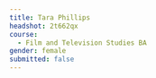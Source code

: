 ```yaml
---
title: Tara Phillips
headshot: 2t662qx
course:
  - Film and Television Studies BA
gender: female
submitted: false
---
```

